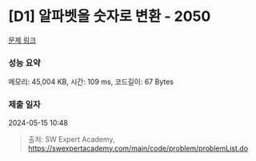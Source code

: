 # [D1] 알파벳을 숫자로 변환 - 2050 

[문제 링크](https://swexpertacademy.com/main/code/problem/problemDetail.do?contestProbId=AV5QLGxKAzQDFAUq) 

### 성능 요약

메모리: 45,004 KB, 시간: 109 ms, 코드길이: 67 Bytes

### 제출 일자

2024-05-15 10:48



> 출처: SW Expert Academy, https://swexpertacademy.com/main/code/problem/problemList.do